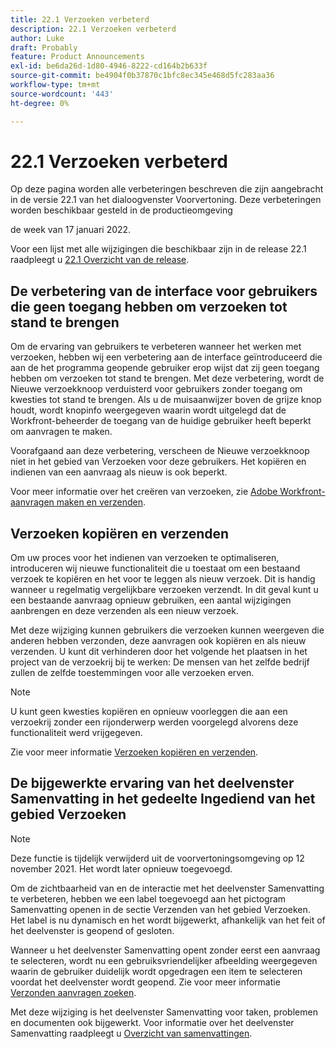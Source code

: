 ```yaml
---
title: 22.1 Verzoeken verbeterd
description: 22.1 Verzoeken verbeterd
author: Luke
draft: Probably
feature: Product Announcements
exl-id: be6da26d-1d80-4946-8222-cd164b2b633f
source-git-commit: be4904f0b37870c1bfc8ec345e468d5fc283aa36
workflow-type: tm+mt
source-wordcount: '443'
ht-degree: 0%

---
```


# 22.1 Verzoeken verbeterd

Op deze pagina worden alle verbeteringen beschreven die zijn aangebracht in de versie 22.1 van het dialoogvenster Voorvertoning. Deze verbeteringen worden beschikbaar gesteld in de productieomgeving

<!--
<MadCap:conditionalText data-mc-conditions="QuicksilverOrClassic.Draft mode">
in January 2022
</MadCap:conditionalText>
-->

de week van 17 januari 2022.

Voor een lijst met alle wijzigingen die beschikbaar zijn in de release 22.1 raadpleegt u [22.1 Overzicht van de release](../../../product-announcements/product-releases/22.1-release-activity/22-1-release-overview.md).

## De verbetering van de interface voor gebruikers die geen toegang hebben om verzoeken tot stand te brengen

Om de ervaring van gebruikers te verbeteren wanneer het werken met verzoeken, hebben wij een verbetering aan de interface geïntroduceerd die aan de het programma geopende gebruiker erop wijst dat zij geen toegang hebben om verzoeken tot stand te brengen. Met deze verbetering, wordt de Nieuwe verzoekknoop verduisterd voor gebruikers zonder toegang om kwesties tot stand te brengen. Als u de muisaanwijzer boven de grijze knop houdt, wordt knopinfo weergegeven waarin wordt uitgelegd dat de Workfront-beheerder de toegang van de huidige gebruiker heeft beperkt om aanvragen te maken.

Voorafgaand aan deze verbetering, verscheen de Nieuwe verzoekknoop niet in het gebied van Verzoeken voor deze gebruikers. Het kopiëren en indienen van een aanvraag als nieuw is ook beperkt.

Voor meer informatie over het creëren van verzoeken, zie [Adobe Workfront-aanvragen maken en verzenden](../../../manage-work/requests/create-requests/create-submit-requests.md).

## Verzoeken kopiëren en verzenden

Om uw proces voor het indienen van verzoeken te optimaliseren, introduceren wij nieuwe functionaliteit die u toestaat om een bestaand verzoek te kopiëren en het voor te leggen als nieuw verzoek. Dit is handig wanneer u regelmatig vergelijkbare verzoeken verzendt. In dit geval kunt u een bestaande aanvraag opnieuw gebruiken, een aantal wijzigingen aanbrengen en deze verzenden als een nieuw verzoek.

Met deze wijziging kunnen gebruikers die verzoeken kunnen weergeven die anderen hebben verzonden, deze aanvragen ook kopiëren en als nieuw verzenden. U kunt dit verhinderen door het volgende het plaatsen in het project van de verzoekrij bij te werken: De mensen van het zelfde bedrijf zullen de zelfde toestemmingen voor alle verzoeken erven.

>[!NOTE]
>
>U kunt geen kwesties kopiëren en opnieuw voorleggen die aan een verzoekrij zonder een rijonderwerp werden voorgelegd alvorens deze functionaliteit werd vrijgegeven.

Zie voor meer informatie [Verzoeken kopiëren en verzenden](../../../manage-work/requests/create-requests/copy-and-submit-requests.md).

## De bijgewerkte ervaring van het deelvenster Samenvatting in het gedeelte Ingediend van het gebied Verzoeken

>[!NOTE]
>
>Deze functie is tijdelijk verwijderd uit de voorvertoningsomgeving op 12 november 2021. Het wordt later opnieuw toegevoegd.

Om de zichtbaarheid van en de interactie met het deelvenster Samenvatting te verbeteren, hebben we een label toegevoegd aan het pictogram Samenvatting openen in de sectie Verzenden van het gebied Verzoeken. Het label is nu dynamisch en het wordt bijgewerkt, afhankelijk van het feit of het deelvenster is geopend of gesloten.

Wanneer u het deelvenster Samenvatting opent zonder eerst een aanvraag te selecteren, wordt nu een gebruiksvriendelijker afbeelding weergegeven waarin de gebruiker duidelijk wordt opgedragen een item te selecteren voordat het deelvenster wordt geopend. Zie voor meer informatie [Verzonden aanvragen zoeken](../../../manage-work/requests/create-requests/locate-submitted-requests.md).

Met deze wijziging is het deelvenster Samenvatting voor taken, problemen en documenten ook bijgewerkt. Voor informatie over het deelvenster Samenvatting raadpleegt u [Overzicht van samenvattingen](../../../workfront-basics/the-new-workfront-experience/summary-overview.md).
